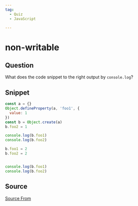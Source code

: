 ```yaml
---
tag:
  - Quiz
  - JavaScript

---
```

  
# non-writable

## Question
What does the code snippet to the right output by `console.log`?

## Snippet
```js
const a = {}
Object.defineProperty(a, 'foo1', {
  value: 1
})
const b = Object.create(a)
b.foo2 = 1

console.log(b.foo1)
console.log(b.foo2)

b.foo1 = 2
b.foo2 = 2


console.log(b.foo1)
console.log(b.foo2)
```
    


##  Source
[Source From](https://bigfrontend.dev/quiz/inherit-writable-flag)

  